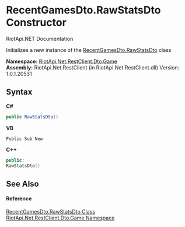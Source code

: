 # RecentGamesDto.RawStatsDto Constructor 
RiotApi.NET Documentation 

Initializes a new instance of the <a href="7112e3bd-20d7-21da-77f8-9dff38d018ea">RecentGamesDto.RawStatsDto</a> class

**Namespace:**&nbsp;<a href="8f950157-2c97-623b-3bf4-ac8c4c87be7b">RiotApi.Net.RestClient.Dto.Game</a><br />**Assembly:**&nbsp;RiotApi.Net.RestClient (in RiotApi.Net.RestClient.dll) Version: 1.0.1.20531

## Syntax

**C#**<br />
``` C#
public RawStatsDto()
```

**VB**<br />
``` VB
Public Sub New
```

**C++**<br />
``` C++
public:
RawStatsDto()
```


## See Also


#### Reference
<a href="7112e3bd-20d7-21da-77f8-9dff38d018ea">RecentGamesDto.RawStatsDto Class</a><br /><a href="8f950157-2c97-623b-3bf4-ac8c4c87be7b">RiotApi.Net.RestClient.Dto.Game Namespace</a><br />